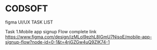# CODSOFT
figma
UI/UX 
TASK LIST

Task 1.Mobile app signup Flow
complete link https://www.figma.com/design/izMLol9ezhL8IGmU7NisoE/mobile-app-signup-flow?node-id=0-1&t=4rjGZGw4uQ9ZlK74-1
